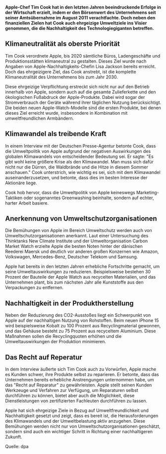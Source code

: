 **Apple-Chef Tim Cook hat in den letzten Jahren beeindruckende Erfolge in der Wirtschaft erzielt, indem er den Börsenwert des Unternehmens seit seiner Amtsübernahme im August 2011 verachtfachte. Doch neben den finanziellen Zielen hat Cook auch ehrgeizige Umweltziele ins Visier genommen, die die Nachhaltigkeit des Technologiegiganten betreffen.**

## Klimaneutralität als oberste Priorität

Tim Cook verordnete Apple, bis 2020 sämtliche Büros, Ladengeschäfte und Produktionsstätten klimaneutral zu gestalten. Dieses Ziel wurde nach Angaben von Apple-Nachhaltigkeits-Chefin Lisa Jackson bereits erreicht. Doch das ehrgeizigere Ziel, das Cook anstrebt, ist die komplette Klimaneutralität des Unternehmens bis zum Jahr 2030.

Diese ehrgeizige Verpflichtung erstreckt sich nicht nur auf den Betrieb innerhalb von Apple, sondern auch auf die gesamte Zulieferkette und den ökologischen Fußabdruck der Apple-Produkte. Dabei wird sogar der Stromverbrauch der Geräte während ihrer täglichen Nutzung berücksichtigt. Die beiden neuen Apple-Watch-Modelle sind die ersten Produkte, bei denen dieses Ziel erreicht wurde, insbesondere in Kombination mit umweltfreundlichen Armbändern.

## Klimawandel als treibende Kraft

In einem Interview mit der Deutschen Presse-Agentur betonte Cook, dass die Umweltpolitik von Apple aufgrund der negativen Auswirkungen des globalen Klimawandels von entscheidender Bedeutung sei. Er sagte: "Es gibt wohl keine größere Krise als den Klimawandel. Man muss sich dafür nicht nur die Dürren, die Waldbrände und die Hitze in diesem Sommer anschauen." Cook unterstrich, wie wichtig es sei, sich mit dem Klimawandel auseinanderzusetzen, und betonte, dass dies im besten Interesse der Aktionäre liege.

Cook hob hervor, dass die Umweltpolitik von Apple keineswegs Marketing-Taktiken oder sogenanntes Greenwashing beinhalte, sondern auf echter, harter Arbeit basiere.

## Anerkennung von Umweltschutz&shy;organisationen

Die Bemühungen von Apple im Bereich Umweltschutz werden auch von Umweltschutzorganisationen anerkannt. Laut einer Untersuchung des Thinktanks New Climate Institute und der Umweltorganisation Carbon Market Watch erzielte Apple die besten Noten hinter der dänischen Reederei Maersk und deutlich vor anderen großen Konzernen wie Amazon, Volkswagen, Mercedes-Benz, Deutscher Telekom und Samsung.

Apple hat bereits in den letzten Jahren erhebliche Fortschritte gemacht, um seine Umweltauswirkungen zu reduzieren. Beispielsweise bestehen 30 Prozent der Bauteile der Apple Watch aus recycelten Materialien, und das Unternehmen plant, bis zum nächsten Jahr alle Kunststoffe aus den Verpackungen zu entfernen.

## Nachhaltigkeit in der Produkt&shy;herstellung

Neben der Reduzierung des CO2-Ausstoßes liegt ein Schwerpunkt von Apple auf der nachhaltigen Nutzung von Rohstoffen. Beim neuen iPhone 15 wird beispielsweise Kobalt zu 100 Prozent aus Recyclingmaterial gewonnen, und das Gehäuse besteht zu 75 Prozent aus recyceltem Aluminium. Diese Maßnahmen sollen die Recyclingquoten erhöhen und die Umweltauswirkungen der Produktion minimieren.

## Das Recht auf Reperatur

In dem Interview äußerte sich Tim Cook auch zu Vorwürfen, Apple mache es Kunden schwer, ihre Produkte selbst zu reparieren. Er betonte, dass das Unternehmen bereits erhebliche Anstrengungen unternommen habe, um das "Recht auf Reparatur" zu gewährleisten. Apple stellt seinen Kunden Werkzeuge und Verfahren zur Verfügung, um Reparaturen selbst durchführen zu können, bietet aber auch die Möglichkeit, diese Dienstleistungen von zertifizierten Fachleuten durchführen zu lassen.

Apple hat sich ehrgeizige Ziele in Bezug auf Umweltfreundlichkeit und Nachhaltigkeit gesetzt und zeigt, dass es bereit ist, die Herausforderungen des Klimawandels und der Umweltbelastung aktiv anzugehen. Diese Bemühungen werden nicht nur von Umweltschutzorganisationen geschätzt, sondern sind auch ein wichtiger Schritt in Richtung einer nachhaltigeren Zukunft.

Quelle: dpa

